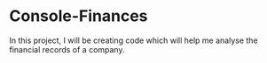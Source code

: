 # Console-Finances
In this project, I will be creating code which will help me analyse the financial records of a company.
